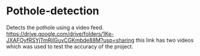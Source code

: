 # Pothole-detection
Detects the pothole using a video feed. 
https://drive.google.com/drive/folders/1Ke-JXAFOyfRSYjTmRjIGuvCGKmbde88M?usp=sharing 
this link has two videos which was used to test the accuracy of the project.
